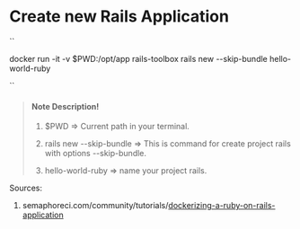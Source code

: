 # Create new Rails Application

``

docker run -it -v $PWD:/opt/app rails-toolbox rails new --skip-bundle hello-world-ruby

``

> #### **Note Description!**
>
> 1. $PWD => Current path in your terminal.
>
> 2. rails new --skip-bundle => This is command for create project rails with options --skip-bundle.
>
> 3. hello-world-ruby => name your project rails.

Sources:

1. semaphoreci.com/community/tutorials/[dockerizing-a-ruby-on-rails-application](https://semaphoreci.com/community/tutorials/dockerizing-a-ruby-on-rails-application)
